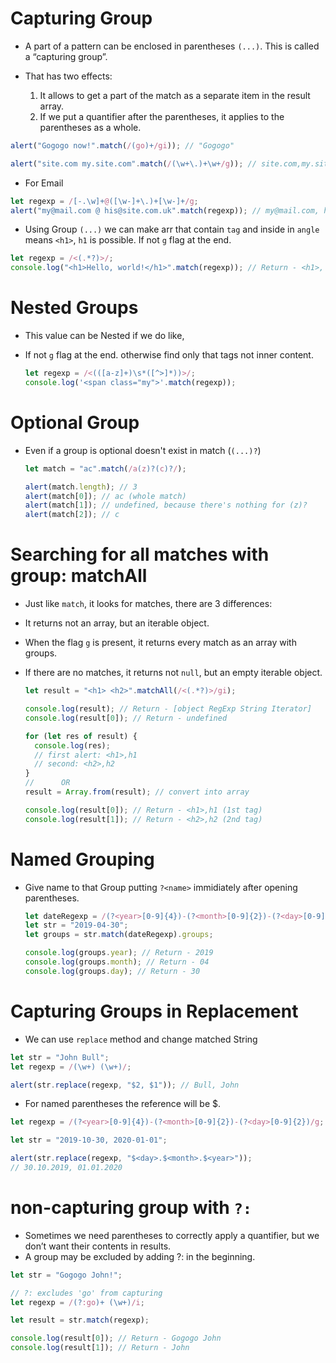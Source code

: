 # Capturing Group

- A part of a pattern can be enclosed in parentheses `(...)`. This is called a “capturing group”.

- That has two effects:

  1. It allows to get a part of the match as a separate item in the result array.
  2. If we put a quantifier after the parentheses, it applies to the parentheses as a whole.

```js
alert("Gogogo now!".match(/(go)+/gi)); // "Gogogo"

alert("site.com my.site.com".match(/(\w+\.)+\w+/g)); // site.com,my.site.com
```

- For Email

```js
let regexp = /[-.\w]+@([\w-]+\.)+[\w-]+/g;
alert("my@mail.com @ his@site.com.uk".match(regexp)); // my@mail.com, his@site.com.uk
```

- Using Group `(...)` we can make arr that contain `tag` and inside in `angle` means `<h1>`, `h1` is possible. If not `g` flag at the end.

```js
let regexp = /<(.*?)>/;
console.log("<h1>Hello, world!</h1>".match(regexp)); // Return - <h1>, h1
```

# Nested Groups

- This value can be Nested if we do like,
- If not `g` flag at the end. otherwise find only that tags not inner content.

  ```js
  let regexp = /<(([a-z]+)\s*([^>]*))>/;
  console.log('<span class="my">'.match(regexp));
  ```

# Optional Group

- Even if a group is optional doesn't exist in match (`(...)?`)

  ```js
  let match = "ac".match(/a(z)?(c)?/);

  alert(match.length); // 3
  alert(match[0]); // ac (whole match)
  alert(match[1]); // undefined, because there's nothing for (z)?
  alert(match[2]); // c
  ```

# Searching for all matches with group: matchAll

- Just like `match`, it looks for matches, there are 3 differences:

- It returns not an array, but an iterable object.
- When the flag `g` is present, it returns every match as an array with groups.
- If there are no matches, it returns not `null`, but an empty iterable object.

  ```js
  let result = "<h1> <h2>".matchAll(/<(.*?)>/gi);

  console.log(result); // Return - [object RegExp String Iterator]
  console.log(result[0]); // Return - undefined

  for (let res of result) {
    console.log(res);
    // first alert: <h1>,h1
    // second: <h2>,h2
  }
  //      OR
  result = Array.from(result); // convert into array

  console.log(result[0]); // Return - <h1>,h1 (1st tag)
  console.log(result[1]); // Return - <h2>,h2 (2nd tag)
  ```

# Named Grouping

- Give name to that Group putting `?<name>` immidiately after opening parentheses.

  ```js
  let dateRegexp = /(?<year>[0-9]{4})-(?<month>[0-9]{2})-(?<day>[0-9]{2})/;
  let str = "2019-04-30";
  let groups = str.match(dateRegexp).groups;

  console.log(groups.year); // Return - 2019
  console.log(groups.month); // Return - 04
  console.log(groups.day); // Return - 30
  ```

# Capturing Groups in Replacement

- We can use `replace` method and change matched String

```js
let str = "John Bull";
let regexp = /(\w+) (\w+)/;

alert(str.replace(regexp, "$2, $1")); // Bull, John
```

- For named parentheses the reference will be $<name>.

```js
let regexp = /(?<year>[0-9]{4})-(?<month>[0-9]{2})-(?<day>[0-9]{2})/g;

let str = "2019-10-30, 2020-01-01";

alert(str.replace(regexp, "$<day>.$<month>.$<year>"));
// 30.10.2019, 01.01.2020
```

# non-capturing group with `?:`

- Sometimes we need parentheses to correctly apply a quantifier, but we don’t want their contents in results.
- A group may be excluded by adding ?: in the beginning.

```js
let str = "Gogogo John!";

// ?: excludes 'go' from capturing
let regexp = /(?:go)+ (\w+)/i;

let result = str.match(regexp);

console.log(result[0]); // Return - Gogogo John
console.log(result[1]); // Return - John
```
